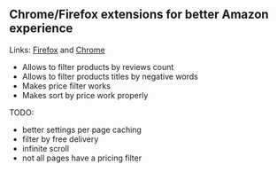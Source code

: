 ## Chrome/Firefox extensions for better Amazon experience

Links: [Firefox](https://addons.mozilla.org/en-US/firefox/addon/better-amazon-experience/) and [Chrome](TODO)

- Allows to filter products by reviews count
- Allows to filter products titles by negative words
- Makes price filter works
- Makes sort by price work properly

TODO:
- better settings per page caching
- filter by free delivery
- infinite scroll
- not all pages have a pricing filter
